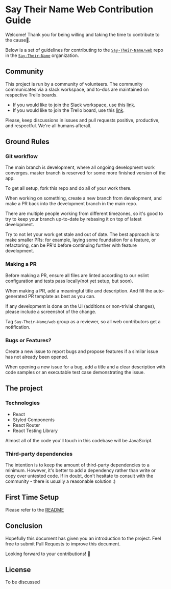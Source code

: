 # Say Their Name Web Contribution Guide

Welcome! Thank you for being willing and taking the time to contribute to the cause🎉.

Below is a set of guidelines for contributing to the [`Say-Their-Name/web`](https://github.com/Say-Their-Name/say-their-names-web) repo in the [`Say-Their-Name`](https://github.com/Say-Their-Name) organization.

## Community

This project is run by a community of volunteers. The community communicates via a slack workspace, and to-dos are maintained on respective Trello boards.

- If you would like to join the Slack workspace, use this [link](https://join.slack.com/t/saytheirnames/shared_invite/zt-eqjuatz7-fgh3zPRXIKiiXsC1Vf3oZA).
- If you would like to join the Trello board, use this [link](https://trello.com/invite/b/8x3mo2V5/9a325fa7f23aeebad114e15acaea7bf0/say-their-names-web).

Please, keep discussions in issues and pull requests positive, productive, and respectful. We're all humans afterall.

## Ground Rules

### Git workflow

The main branch is development, where all ongoing development work converges. master branch is reserved for some more finished version of the app.

To get all setup, fork this repo and do all of your work there.

When working on something, create a new branch from development, and make a PR back into the development branch in the main repo.

There are multiple people working from different timezones, so it's good to try to keep your branch up-to-date by rebasing it on top of latest development.

Try to not let your work get stale and out of date. The best approach is to make smaller PRs: for example, laying some foundation for a feature, or refactoring, can be PR'd before continuing further with feature development.

### Making a PR

Before making a PR, ensure all files are linted according to our eslint configuration and tests pass locally(not yet setup, but soon).

When making a PR, add a meaningful title and description. And fill the auto-generated PR template as best as you can.

If any development is done on the UI (additions or non-trivial changes), please include a screenshot of the change.

Tag `Say-Their-Name/web` group as a reviewer, so all web contributors get a notification.

### Bugs or Features?

Create a new issue to report bugs and propose features if a similar issue has not already been opened.

When opening a new issue for a bug, add a title and a clear description with code samples or an executable test case demonstrating the issue.

## The project

### Technologies

- React
- Styled Components
- React Router
- React Testing Library

Almost all of the code you'll touch in this codebase will be JavaScript.

### Third-party dependencies

The intention is to keep the amount of third-party dependencies to a minimum. However, it's better to add a dependency rather than write or copy over untested code. If in doubt, don't hesitate to consult with the community - there is usually a reasonable solution :)

## First Time Setup

Please refer to the [README](https://github.com/Say-Their-Name/say-their-names-web#first-time-setup)

## Conclusion

Hopefully this document has given you an introduction to the project. Feel free to submit Pull Requests to improve this document.

Looking forward to your contributions! 🙌

## License

To be discussed
